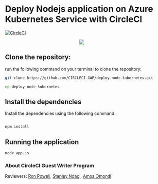 # Deploy Nodejs application on Azure Kubernetes Service with CircleCI

[![CircleCI](https://circleci.com/gh/CIRCLECI-GWP/deploy-node-kubernetes.svg?style=svg)](https://github.com/CIRCLECI-GWP/deploy-node-kubernetes)

<p align="center"><img src="https://avatars3.githubusercontent.com/u/59034516"></p>

## Clone the repository:

run the following command on your terminal to clone the repository:

```bash
git clone https://github.com/CIRCLECI-GWP/deploy-node-kubernetes.git

cd deploy-node-kubernetes
```

## Install the dependencies

Install the dependencies using the following command:

```bash

npm install
```

## Running the application

```bash
node app.js
```

### About CircleCI Guest Writer Program

Reviewers: [Ron Powell][ron], [Stanley Ndagi][stan], [Amos Omondi][amos]

[blog]: https://circleci.com/blog/application-logging-with-flask/
[author]: https://github.com/mwaz
[ron]: https://github.com/ronpowelljr
[stan]: https://github.com/NdagiStanley
[amos]: https://github.com/amos-o
